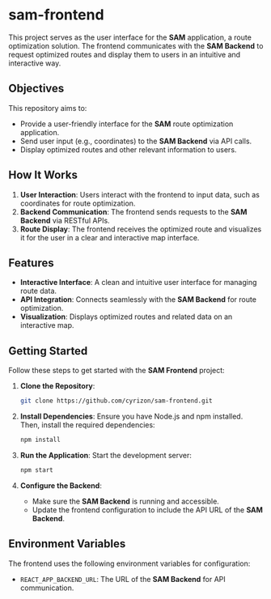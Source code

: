 # sam-frontend

This project serves as the user interface for the **SAM** application, a route optimization solution. The frontend communicates with the **SAM Backend** to request optimized routes and display them to users in an intuitive and interactive way.

## Objectives

This repository aims to:
- Provide a user-friendly interface for the **SAM** route optimization application.
- Send user input (e.g., coordinates) to the **SAM Backend** via API calls.
- Display optimized routes and other relevant information to users.

## How It Works

1. **User Interaction**: Users interact with the frontend to input data, such as coordinates for route optimization.
2. **Backend Communication**: The frontend sends requests to the **SAM Backend** via RESTful APIs.
3. **Route Display**: The frontend receives the optimized route and visualizes it for the user in a clear and interactive map interface.

## Features

- **Interactive Interface**: A clean and intuitive user interface for managing route data.
- **API Integration**: Connects seamlessly with the **SAM Backend** for route optimization.
- **Visualization**: Displays optimized routes and related data on an interactive map.

## Getting Started

Follow these steps to get started with the **SAM Frontend** project:

1. **Clone the Repository**:
   ```sh
   git clone https://github.com/cyrizon/sam-frontend.git
   ```

2. **Install Dependencies**:
   Ensure you have Node.js and npm installed. Then, install the required dependencies:
   ```sh
   npm install
   ```

3. **Run the Application**:
   Start the development server:
   ```sh
   npm start
   ```

4. **Configure the Backend**:
   - Make sure the **SAM Backend** is running and accessible.
   - Update the frontend configuration to include the API URL of the **SAM Backend**.

## Environment Variables

The frontend uses the following environment variables for configuration:
- `REACT_APP_BACKEND_URL`: The URL of the **SAM Backend** for API communication.
